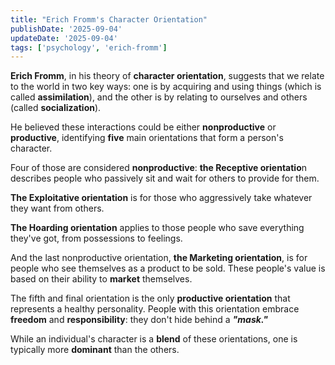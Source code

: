 ```yaml
---
title: "Erich Fromm's Character Orientation"
publishDate: '2025-09-04'
updateDate: '2025-09-04'
tags: ['psychology', 'erich-fromm']
---
```


**Erich Fromm**, in his theory of **character orientation**, suggests that we relate to the world in two key ways: one is by acquiring and using things (which is called **assimilation**), and the other is by relating to ourselves and others (called **socialization**).

He believed these interactions could be either **nonproductive** or **productive**, identifying **five** main orientations that form a person's character.

Four of those are considered **nonproductive**: **the Receptive orientatio**n describes people who passively sit and wait for others to provide for them.

**The Exploitative orientation** is for those who aggressively take whatever they want from others.

**The Hoarding orientation** applies to those people who save everything they've got, from possessions to feelings.

And the last nonproductive orientation, **the Marketing orientation**, is for people who see themselves as a product to be sold. These people's value is based on their ability to **market** themselves.

The fifth and final orientation is the only **productive orientation** that represents a healthy personality. People with this orientation embrace **freedom** and **responsibility**: they don't hide behind a _**"mask."**_

While an individual's character is a **blend** of these orientations, one is typically more **dominant** than the others.
